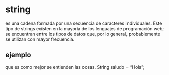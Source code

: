 # string 
es una cadena formada por una secuencia de caracteres individuales. Este tipo de strings existen en la mayoría de los lenguajes de programación web; se encuentran entre los tipos de datos que, por lo general, probablemente se utilizan con mayor frecuencia.
## ejemplo
que es como mejor se entienden las cosas. String saludo = “Hola”; 